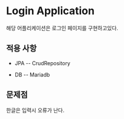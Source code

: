 # Login Application

해당 어플리케이션은 로그인 페이지를 구현하고있다.  

## 적용 사항

- JPA 
-- CrudRepository  

- DB
-- Mariadb

## 문제점 

한글은 입력시 오류가 난다.